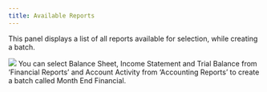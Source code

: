 ```yaml
---
title: Available Reports
---
```



This panel displays a list of all reports available for selection, while  creating a batch.


![]({{site.rmgr_baseurl}}/img/example.gif) You  can select Balance Sheet, Income Statement and Trial Balance from ‘Financial  Reports’ and Account Activity from ‘Accounting Reports’ to create a batch  called Month End Financial.
